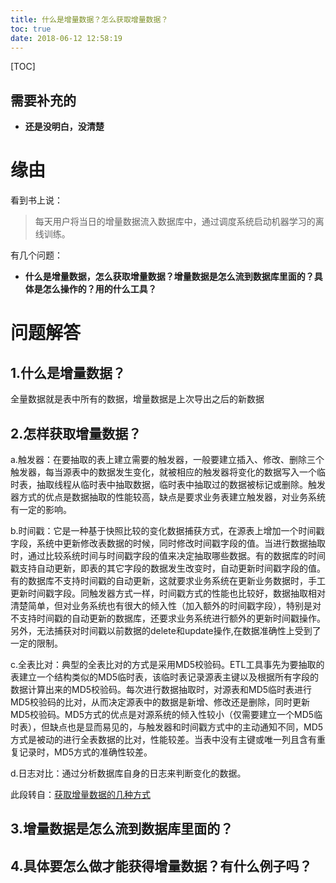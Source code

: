 ```yaml
---
title: 什么是增量数据？怎么获取增量数据？
toc: true
date: 2018-06-12 12:58:19
---
```

[TOC]

## 需要补充的

* **还是没明白，没清楚**

# 缘由


看到书上说：

> 每天用户将当日的增量数据流入数据库中，通过调度系统启动机器学习的离线训练。

有几个问题：

* **什么是增量数据，怎么获取增量数据？增量数据是怎么流到数据库里面的？具体是怎么操作的？用的什么工具？**



# 问题解答

## 1.什么是增量数据？




全量数据就是表中所有的数据，增量数据是上次导出之后的新数据





## 2.怎样获取增量数据？


a.触发器：在要抽取的表上建立需要的触发器，一般要建立插入、修改、删除三个触发器，每当源表中的数据发生变化，就被相应的触发器将变化的数据写入一个临时表，抽取线程从临时表中抽取数据，临时表中抽取过的数据被标记或删除。触发器方式的优点是数据抽取的性能较高，缺点是要求业务表建立触发器，对业务系统有一定的影响。

b.时间戳：它是一种基于快照比较的变化数据捕获方式，在源表上增加一个时间戳字段，系统中更新修改表数据的时候，同时修改时间戳字段的值。当进行数据抽取时，通过比较系统时间与时间戳字段的值来决定抽取哪些数据。有的数据库的时间戳支持自动更新，即表的其它字段的数据发生改变时，自动更新时间戳字段的值。有的数据库不支持时间戳的自动更新，这就要求业务系统在更新业务数据时，手工更新时间戳字段。同触发器方式一样，时间戳方式的性能也比较好，数据抽取相对清楚简单，但对业务系统也有很大的倾入性（加入额外的时间戳字段），特别是对不支持时间戳的自动更新的数据库，还要求业务系统进行额外的更新时间戳操作。另外，无法捕获对时间戳以前数据的delete和update操作,在数据准确性上受到了一定的限制。

c.全表比对：典型的全表比对的方式是采用MD5校验码。ETL工具事先为要抽取的表建立一个结构类似的MD5临时表，该临时表记录源表主键以及根据所有字段的数据计算出来的MD5校验码。每次进行数据抽取时，对源表和MD5临时表进行MD5校验码的比对，从而决定源表中的数据是新增、修改还是删除，同时更新MD5校验码。MD5方式的优点是对源系统的倾入性较小（仅需要建立一个MD5临时表），但缺点也是显而易见的，与触发器和时间戳方式中的主动通知不同，MD5方式是被动的进行全表数据的比对，性能较差。当表中没有主键或唯一列且含有重复记录时，MD5方式的准确性较差。

d.日志对比：通过分析数据库自身的日志来判断变化的数据。

此段转自：[获取增量数据的几种方式](http://blog.csdn.net/superskk6/article/details/7410218)




## 3.增量数据是怎么流到数据库里面的？




## 4.具体要怎么做才能获得增量数据？有什么例子吗？





